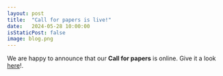 ```yaml
---
layout: post
title:  "Call for papers is live!"
date:   2024-05-28 10:00:00
isStaticPost: false
image: blog.png
---
```


We are happy to announce that our <b>Call for papers</b> is online. Give it a look <a href="https://expressive-encounters-workshop.github.io/2024/cfp">here</a>!.